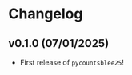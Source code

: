 # Changelog

<!--next-version-placeholder-->

## v0.1.0 (07/01/2025)

- First release of `pycountsblee25`!